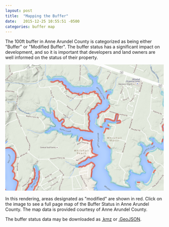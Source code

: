 ```yaml
---
layout: post
title:  "Mapping the Buffer"
date:   2015-12-25 10:55:51 -0500
categories: buffer map
---
```


The 100ft buffer in Anne Arundel County is categorized as being either "Buffer" or "Modified Buffer". The buffer status has a significant impact on development, and so it is important that developers and land owners are well informed on the status of their property.

[![Buffer Status Map](/img/map_shot.png)](/index.html)

In this rendering, areas designated as "modified" are shown in red. Click on the image to see a full page map of the Buffer Status in Anne Arundel County. The map data is provided courtesy of Anne Arundel County.

The buffer status data may be downloaded as [.kmz](/data/100FootBufferStatus.kmz) or [.GeoJSON](/data/100FootBufferStatus.geojson).
